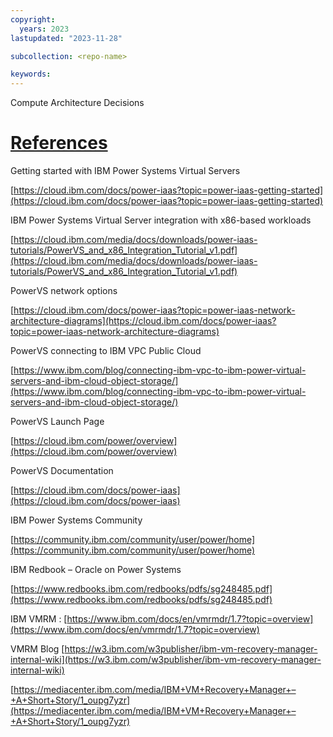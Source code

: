 ```yaml
---
copyright:
  years: 2023
lastupdated: "2023-11-28"

subcollection: <repo-name>

keywords:
---
```

Compute Architecture Decisions

# [References]()

Getting started with
IBM Power Systems Virtual Servers

[https://cloud.ibm.com/docs/power-iaas?topic=power-iaas-getting-started](https://cloud.ibm.com/docs/power-iaas?topic=power-iaas-getting-started)

IBM Power Systems Virtual Server integration
with x86-based workloads

[https://cloud.ibm.com/media/docs/downloads/power-iaas-tutorials/PowerVS_and_x86_Integration_Tutorial_v1.pdf](https://cloud.ibm.com/media/docs/downloads/power-iaas-tutorials/PowerVS_and_x86_Integration_Tutorial_v1.pdf)

PowerVS network options

[https://cloud.ibm.com/docs/power-iaas?topic=power-iaas-network-architecture-diagrams](https://cloud.ibm.com/docs/power-iaas?topic=power-iaas-network-architecture-diagrams)

PowerVS connecting to IBM VPC Public Cloud

[https://www.ibm.com/blog/connecting-ibm-vpc-to-ibm-power-virtual-servers-and-ibm-cloud-object-storage/](https://www.ibm.com/blog/connecting-ibm-vpc-to-ibm-power-virtual-servers-and-ibm-cloud-object-storage/)

PowerVS Launch Page

[https://cloud.ibm.com/power/overview](https://cloud.ibm.com/power/overview)

PowerVS Documentation

[https://cloud.ibm.com/docs/power-iaas](https://cloud.ibm.com/docs/power-iaas)

IBM Power Systems Community

[https://community.ibm.com/community/user/power/home](https://community.ibm.com/community/user/power/home)

IBM Redbook – Oracle on Power Systems

[https://www.redbooks.ibm.com/redbooks/pdfs/sg248485.pdf](https://www.redbooks.ibm.com/redbooks/pdfs/sg248485.pdf)

IBM VMRM : [https://www.ibm.com/docs/en/vmrmdr/1.7?topic=overview](https://www.ibm.com/docs/en/vmrmdr/1.7?topic=overview)

VMRM Blog [https://w3.ibm.com/w3publisher/ibm-vm-recovery-manager-internal-wiki](https://w3.ibm.com/w3publisher/ibm-vm-recovery-manager-internal-wiki)

[https://mediacenter.ibm.com/media/IBM+VM+Recovery+Manager+–+A+Short+Story/1_oupg7yzr](https://mediacenter.ibm.com/media/IBM+VM+Recovery+Manager+–+A+Short+Story/1_oupg7yzr)
